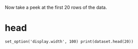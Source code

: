 Now take a peek at the first 20 rows of the data.

# head
`set_option('display.width', 100)
print(dataset.head(20))`